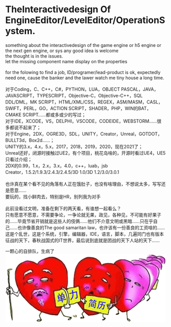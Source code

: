 # TheInteractivedesign Of EngineEditor/LevelEditor/OperationSystem.
something about the interactivedesign of the game engine or h5 engine  or the next gen engine, or sys any good idea is welcome<br/>
the thought is in the issues.<br/>
let the missing component name display on the properties<br/>
<br/>
for the folowing to find a job, ID/programer/lead-product is ok, expectedly need one, cause the banker and the lawer watch me tiny house a long time.<br/>
<br/>
对于Coding，C、C++，C#，PYTHON，LUA，OBJECT PASCAL，JAVA，JAVASCRIPT，TYPESCRIPT，Objective-C，Objective-C++，SQL DDL/DML，MK SCRIPT，HTML/XML/CSS，REGEX，ASM/MASM，CASL，SWIFT，PERL，GO，ACTION SCRIPT，SHADER，PHP，WIN的BAT，CMAKE SCRIPT……都或多或少的写过；<br/>
对于IDE，XCODE，VS，DELPHI，VSCODE，CODEIDE，WEBSTORM……很多都说不起来了；<br/>
对于Engine，2DX，OGRE3D，SDL，UNITY，Creator，Unreal，GOTDOT，BULLT3d，Box2d……；<br/>
UNITY的3.x，4.x，5.x，2017，2018，2019，2020，现在2021了；<br/>
Unreal还好，闭源时接触过UE2，有个项目，桃花岛啥的，开源时看过UE4，UE5只看过介绍；<br/>
2DX的0.99，1.x，2.x，3.x，4.0，c++，luab，jsb<br/>
Creator，1.5.2/1.9.3/2.4.3/2.4.5/3D 1.0/3D 1.2/3.0/3.0.1<br/>
<br/>
也许真在某个看不见的角落有人正在饿肚子，也没有啥理由，不想说太多，写写还是愿意……
<br/>
要玩的，找小鲜肉去，特别是HR，别列我为对手
<br/>
<br/>
此前没看过文明，准备在剩下的两天看，有谁想一起看么？
<br/>
只有愿意不愿意，不需要争论，一争论就无果，政见，各种见，不可能有好果子的……毕竟节省开销就是这些人的伎俩……他们不介意文明或黑暗……只在乎自己……也许像善良的The good samaritan law，也许该有一份善良的工资啥的……
<br/>
这是个乱世，这是个系统，引擎，编辑器，IDE，语言，脚本，几遍同门也有版本征战的天下，春秋战国式的IT世界，最后说到底就是团战的天下人站的天下……
<br/>

<div class="left">一颗心的自排队，生病了<br/><img src="sickheart1.png" width="512" height="212" /></div>